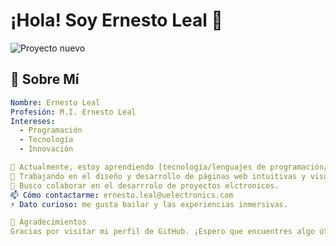 # ¡Hola! Soy Ernesto Leal 👋

![Proyecto nuevo](https://github.com/NetoHalifar/NetoHalifar/assets/171713600/2bffb65c-903d-435c-ad93-6220bc7ebc3f)


## 🌟 Sobre Mí

```yaml
Nombre: Ernesto Leal
Profesión: M.I. Ernesto Leal 
Intereses: 
  - Programación
  - Tecnología
  - Innovación

🌱 Actualmente, estoy aprendiendo [tecnología/lenguajes de programación/habilidad].
🔭 Trabajando en el diseño y desarrollo de páginas web intuitivas y visualmente atractivas para promocionar productos electrónicos.
👯 Busco colaborar en el desarrrolo de proyectos elctronicos.
📫 Cómo contactarme: ernesto.leal@uelectronics.com
⚡ Dato curioso: me gusta bailar y las experiencias inmersivas.

🎉 Agradecimientos
Gracias por visitar mi perfil de GitHub. ¡Espero que encuentres algo útil y disfrutes tu estadía aquí!
